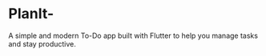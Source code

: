 # PlanIt-
A simple and modern To-Do app built with Flutter to help you manage tasks and stay productive.
